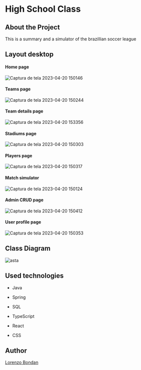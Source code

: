 # High School Class

## About the Project

This is a summary and a simulator of the brazillian soccer league

## Layout desktop

#### Home page
![Captura de tela 2023-04-20 150146](https://user-images.githubusercontent.com/105743965/233456316-fae04928-53bf-426e-9ecf-3c7ce7308dc6.png)
#### Teams page
![Captura de tela 2023-04-20 150244](https://user-images.githubusercontent.com/105743965/233456462-49c3db10-cab4-4073-ba15-5305622518e8.png)
#### Team details page
![Captura de tela 2023-04-20 153356](https://user-images.githubusercontent.com/105743965/233456776-e75cfb62-013a-459b-b25d-2c10e85bb406.png)
#### Stadiums page
![Captura de tela 2023-04-20 150303](https://user-images.githubusercontent.com/105743965/233456905-64f7a8df-2035-4424-b74c-cc6ba6f4a984.png)
#### Players page 
![Captura de tela 2023-04-20 150317](https://user-images.githubusercontent.com/105743965/233456980-a5b75ad4-a4bd-4eda-9363-ab9dcf0dfdeb.png)
#### Match simulator
![Captura de tela 2023-04-20 150124](https://user-images.githubusercontent.com/105743965/233457076-5cbbfff7-d821-4b82-a3d1-8eb6f12175fa.png)
#### Admin CRUD page
![Captura de tela 2023-04-20 150412](https://user-images.githubusercontent.com/105743965/233457267-e5a77243-0fd3-4715-917c-836d30844bf9.png)
#### User profile page
![Captura de tela 2023-04-20 150353](https://user-images.githubusercontent.com/105743965/233457331-69136d99-f39b-40eb-93e2-ee0172fead3d.png)


## Class Diagram

![asta](https://user-images.githubusercontent.com/105743965/233456170-f1a07d6f-7891-4875-af3f-85b87a6cbac7.png)


## Used technologies

- Java
- Spring
- SQL

- TypeScript
- React
- CSS


## Author

[Lorenzo Bondan](HTTPS://WWW.LINKEDIN.COM/IN/LORENZO-BONDAN-108B42236)
